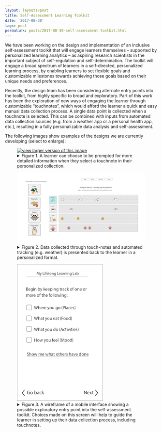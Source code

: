 ```yaml
---
layout: layouts/post
title: Self-Assessment Learning Toolkit
date: '2017-08-30'
tags: post
permalink: posts/2017-08-30-self-assessment-toolkit.html
---
```

<p>
We have been working on the design and implementation of an inclusive self-assessment
toolkit that will engage learners themselves – supported by personalized learning
analytics – as aspiring research scientists in the important subject of self-regulation
and self-determination. The toolkit will engage a broad spectrum of learners in a
self-directed, personalized learning process, by enabling learners to set flexible
goals and customizable milestones towards achieving those goals based on their unique needs and preferences.
</p>
<p>
Recently, the design team has been considering alternate entry points into the toolkit,
from highly specific to broad and exploratory. Part of this work has been the exploration
of new ways of engaging the learner through customizable “touchnotes”, which would afford
the learner a quick and easy manual data collection process. A single data point is
collected when a touchnote is selected. This can be combined with inputs from automated
data collection sources (e.g. from a weather app or a personal health app, etc.),
resulting in a fully personalizable data analysis and self-assessment.
</p>
<p>
The following images show examples of the designs we are currently developing
(select to enlarge):
</p>
<figure>
<a href="images/Self-reflection-Figure-1.png"><img src="images/Self-reflection-Figure-1
-thumb.png" alt="view larger version of this image" aria-details="det1"></a>
<figcaption>
<details id="det1">
<summary>
Figure 1. A learner can choose to be prompted for more detailed information when they
select a touchnote in their personalized collection.
</summary>
<p>The image shows a collection of square 'touchnotes' buttons on the left with the heading
'Query: When do I feel most clear-headed and focused?'. The touchnotes in the collection
include 'Focused', 'Good Idea', 'Meditation', 'Weather', 'Diet', and 'Sleep'.
An arrow points from the 'Sleep' touchnote to a dialog box with prompts for more information
including 'Time to bed', 'How many hours?', 'Woke up feeling: refreshed/tired', 'Disrupted?
Y/N', and an option to add notes to a journal. There is a save button at the bottom
of the dialog box.</p>
</details>
</figcaption>
</figure>
<figure>
<a href="images/Self-reflection-Figure-2.png"><img src="images/Self-reflection-Figure-2-thumb.png
" alt="view larger version of this image" aria-details="det2"></a>
<figcaption>
<details id="det2">
<summary>
Figure 2. Data collected through touch-notes and automated tracking (e.g. weather) is presented
back to the learner in a personalized format.
</summary>
<p>The image shows a column of touchnotes on the left-hand side, some of which have been dragged
into a data analysis area in the middle of the screen, where there is a plot showing 4 horizontal
and synchronous 'tracks' of touchnote data vs. time. The plot is titled 'Analysis: What is
causing my headaches?'. The data plotted in the analysis includes 'Weather', 'Coffee', 'Dairy'
, and 'Headaches'.</p>
</details>
</figcaption>
</figure>
<figure>
<a href="images/Self-reflection-Figure-3.png"><img src="images/Self-reflection-Figure-3-thumb.png
" alt="view larger version of this image" aria-details="det3"></a>
<figcaption>
<details id="det3">
<summary>
Figure 3. A wireframe of a mobile interface showing a possible exploratory entry point into the
self-assessment toolkit. Choices made on this screen will help to guide the learner in setting
up their data collection process, including touchnotes.
</summary>
<p>The image shows a mobile interface screen with text that states 'Begin by keeping track of one
or more of the following:'. This text is followed by a list of checkboxes including: 'Where you
go (Places)', 'What you eat (Food), 'What you do (Activities)', and 'How you feel (Mood)'.
This list is followed by an option to 'Show me what others have done', with 'Next' and 'Go back'
buttons at the bottom of the screen.</p>
</details>
</figcaption>
</figure>
